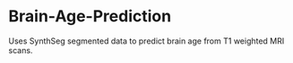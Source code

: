 # Brain-Age-Prediction
Uses SynthSeg segmented data to predict brain age from T1 weighted MRI scans.
